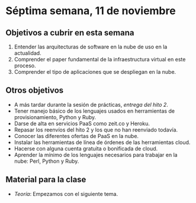# Séptima semana, 11 de noviembre


## Objetivos a cubrir en esta semana

1. Entender las arquitecturas de software en la nube de uso en la
   actualidad.
3. Comprender el paper fundamental de la infraestructura virtual en
   este proceso.
1. Comprender el tipo de aplicaciones que se despliegan en la nube.


## Otros objetivos

* A más tardar durante la sesión de prácticas, *entrega del hito 2*.
* Tener manejo básico de los lenguajes usados en herramientas de
  provisionamiento, Python y Ruby.
* Darse de alta en servicios PaaS como zeit.co y Heroku.
* Repasar los reenvíos del hito 2 y los que no han reenviado todavía.
* Conocer las diferentes ofertas de PaaS en la nube.
* Instalar las herramientas de línea de órdenes de las herramientas cloud.
* Hacerse con alguna cuenta gratuita o bonificada de cloud.
* Aprender la mínimo de los lenguajes necesarios para trabajar en la
  nube: Perl, Python y Ruby.

## Material para la clase

* *Teoría*: Empezamos con el siguiente tema.



